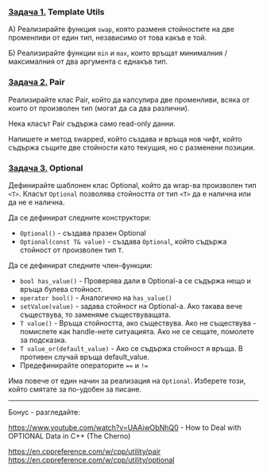 ### <u>Задача 1.</u> Template Utils

А) Реализирайте функция `swap`, която разменя стойностите на две променливи от един тип, независимо от това какъв е той.

Б) Реализирайте функции `min` и `max`, които връщат минималния / максималния от два аргумента с еднакъв тип.

### <u>Задача 2.</u> Pair

Реализирайте клас Pair, който да капсулира две променливи, всяка от които от произволен тип (могат да са два различни). 

Нека класът Pair съдържа само read-only данни.

Напишете и метод swapped, който създава и връща нов чифт, който съдържа същите две стойности като текущия, но с разменени позиции.

### <u>Задача 3.</u> Optional

Дефинирайте шаблонен клас 
Optional, който да wrap-ва произволен тип `<T>`. Класът `Optional` позволява стойността от тип `<T>` да е налична или да не е налична.

Да се дефинират следните конструктори:
- `Optional()` - създава празен Optional
- `Optional(const T& value)` - създава `Optional`, който съдържа стойност от произволен тип `T`. 

Да се дефинират следните член-функции:
- `bool has_value()` - Проверява дали в Optional-а се съдържа нещо и връща булева стойност.
- `operator bool()` - Аналогично на `has_value()`
- `setValue(value)` - задава стойност на Optional-a. Ако такава вече съществува, то заменяме съществуващата.
- `T value()` - Връща стойността, ако съществува. Ако не съществува - помислете как handle-нете ситуацията. Ако не се сещате, помолете за подсказка.
- `T value_or(default_value)` - Ако се съдържа стойност я връща. В противен случай връща default_value.
- Предефинирайте операторите `==` и `!=`

Има повече от един начин за реализация на `Optional`. Изберете този, който смятате за по-удобен за писане. 

---

Бонус - разгледайте:

https://www.youtube.com/watch?v=UAAiwObNhQ0 - How to Deal with OPTIONAL Data in C++ (The Cherno)

https://en.cppreference.com/w/cpp/utility/pair
https://en.cppreference.com/w/cpp/utility/optional